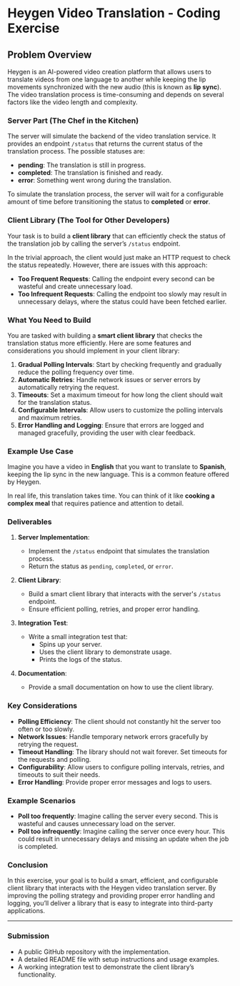 # Heygen Video Translation - Coding Exercise

## Problem Overview

Heygen is an AI-powered video creation platform that allows users to translate videos from one language to another while keeping the lip movements synchronized with the new audio (this is known as **lip sync**). The video translation process is time-consuming and depends on several factors like the video length and complexity.

### Server Part (The Chef in the Kitchen)

The server will simulate the backend of the video translation service. It provides an endpoint `/status` that returns the current status of the translation process. The possible statuses are:

- **pending**: The translation is still in progress.
- **completed**: The translation is finished and ready.
- **error**: Something went wrong during the translation.

To simulate the translation process, the server will wait for a configurable amount of time before transitioning the status to **completed** or **error**.

### Client Library (The Tool for Other Developers)

Your task is to build a **client library** that can efficiently check the status of the translation job by calling the server’s `/status` endpoint.

In the trivial approach, the client would just make an HTTP request to check the status repeatedly. However, there are issues with this approach:

- **Too Frequent Requests**: Calling the endpoint every second can be wasteful and create unnecessary load.
- **Too Infrequent Requests**: Calling the endpoint too slowly may result in unnecessary delays, where the status could have been fetched earlier.

### What You Need to Build

You are tasked with building a **smart client library** that checks the translation status more efficiently. Here are some features and considerations you should implement in your client library:

1. **Gradual Polling Intervals**: Start by checking frequently and gradually reduce the polling frequency over time.
2. **Automatic Retries**: Handle network issues or server errors by automatically retrying the request.
3. **Timeouts**: Set a maximum timeout for how long the client should wait for the translation status.
4. **Configurable Intervals**: Allow users to customize the polling intervals and maximum retries.
5. **Error Handling and Logging**: Ensure that errors are logged and managed gracefully, providing the user with clear feedback.

### Example Use Case

Imagine you have a video in **English** that you want to translate to **Spanish**, keeping the lip sync in the new language. This is a common feature offered by Heygen.

In real life, this translation takes time. You can think of it like **cooking a complex meal** that requires patience and attention to detail.

### Deliverables

1. **Server Implementation**:
   - Implement the `/status` endpoint that simulates the translation process.
   - Return the status as `pending`, `completed`, or `error`.

2. **Client Library**:
   - Build a smart client library that interacts with the server's `/status` endpoint.
   - Ensure efficient polling, retries, and proper error handling.

3. **Integration Test**:
   - Write a small integration test that:
     - Spins up your server.
     - Uses the client library to demonstrate usage.
     - Prints the logs of the status.

4. **Documentation**:
   - Provide a small documentation on how to use the client library.

### Key Considerations

- **Polling Efficiency**: The client should not constantly hit the server too often or too slowly.
- **Network Issues**: Handle temporary network errors gracefully by retrying the request.
- **Timeout Handling**: The library should not wait forever. Set timeouts for the requests and polling.
- **Configurability**: Allow users to configure polling intervals, retries, and timeouts to suit their needs.
- **Error Handling**: Provide proper error messages and logs to users.

### Example Scenarios

- **Poll too frequently**: Imagine calling the server every second. This is wasteful and causes unnecessary load on the server.
- **Poll too infrequently**: Imagine calling the server once every hour. This could result in unnecessary delays and missing an update when the job is completed.

### Conclusion

In this exercise, your goal is to build a smart, efficient, and configurable client library that interacts with the Heygen video translation server. By improving the polling strategy and providing proper error handling and logging, you’ll deliver a library that is easy to integrate into third-party applications.

---

### Submission

- A public GitHub repository with the implementation.
- A detailed README file with setup instructions and usage examples.
- A working integration test to demonstrate the client library’s functionality.
